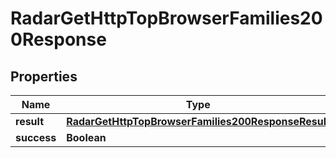

# RadarGetHttpTopBrowserFamilies200Response


## Properties

| Name | Type | Description | Notes |
|------------ | ------------- | ------------- | -------------|
|**result** | [**RadarGetHttpTopBrowserFamilies200ResponseResult**](RadarGetHttpTopBrowserFamilies200ResponseResult.md) |  |  |
|**success** | **Boolean** |  |  |



